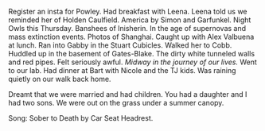 Register an insta for Powley. Had breakfast with Leena. Leena told us we reminded her of Holden Caulfield. America by Simon and Garfunkel. Night Owls this Thursday. Banshees of Inisherin. In the age of supernovas and mass extinction events. Photos of Shanghai. Caught up with Alex Valbuena at lunch. Ran into Gabby in the Stuart Cubicles. Walked her to Cobb. Huddled up in the basement of Gates-Blake. The dirty white tunneled walls and red pipes. Felt seriously awful. *Midway in the journey of our lives.* Went to our lab. Had dinner at Bart with Nicole and the TJ kids. Was raining quietly on our walk back home. 

Dreamt that we were married and had children. You had a daughter and I had two sons. We were out on the grass under a summer canopy.

Song: Sober to Death by Car Seat Headrest.